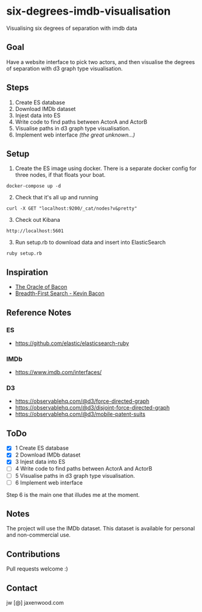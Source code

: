 # six-degrees-imdb-visualisation
Visualising six degrees of separation with imdb data

## Goal

Have a website interface to pick two actors, and then visualise the degrees of separation with d3 graph type visualisation.

## Steps

1. Create ES database
2. Download IMDb dataset
3. Injest data into ES
4. Write code to find paths between ActorA and ActorB
5. Visualise paths in d3 graph type visualisation.
6. Implement web interface *(the great unknown...)*

## Setup

1. Create the ES image using docker. There is a separate docker config for three nodes, if that floats your boat.
```
docker-compose up -d
````
2. Check that it's all up and running
```
curl -X GET "localhost:9200/_cat/nodes?v&pretty"
```
3. Check out Kibana
```
http://localhost:5601
```
3. Run setup.rb to download data and insert into ElasticSearch
```
ruby setup.rb
```


## Inspiration

* [The Oracle of Bacon](https://oracleofbacon.org/)
* [Breadth-First Search - Kevin Bacon](https://thecodingtrain.com/CodingChallenges/068.1-bfs-kevin-bacon.html)

## Reference Notes

### ES

* https://github.com/elastic/elasticsearch-ruby

### IMDb

* https://www.imdb.com/interfaces/

### D3

* https://observablehq.com/@d3/force-directed-graph
* https://observablehq.com/@d3/disjoint-force-directed-graph
* https://observablehq.com/@d3/mobile-patent-suits

## ToDo

- [x] 1 Create ES database
- [x] 2 Download IMDb dataset
- [x] 3 Injest data into ES
- [ ] 4 Write code to find paths between ActorA and ActorB
- [ ] 5 Visualise paths in d3 graph type visualisation.
- [ ] 6 Implement web interface

Step 6 is the main one that illudes me at the moment.

## Notes

The project will use the IMDb dataset. This dataset is available for personal and non-commercial use.

## Contributions

Pull requests welcome :)

## Contact

jw [@] jaxenwood.com
